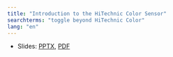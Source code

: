 ```yaml
---
title: "Introduction to the HiTechnic Color Sensor"
searchterms: "toggle beyond HiTechnic Color"
lang: "en"
---
```

 <ul>
 <li class="ng-binding">Slides:
 <a href="translations/en-us/wro/HiTechnicColor.pptx">PPTX</a>,
 <a href="translations/en-us/wro/HiTechnicColor.pdf">PDF</a>
 </li>
 </ul>
